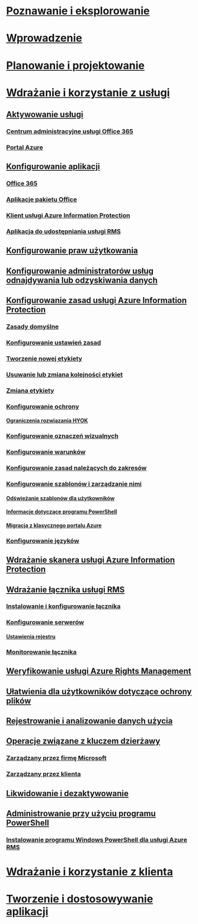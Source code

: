 # [Poznawanie i eksplorowanie](/information-protection/understand-explore/what-is-information-protection)
# [Wprowadzenie](/information-protection/get-started/requirements-azure-rms)
# [Planowanie i projektowanie](/information-protection/plan-design/deployment-roadmap)
# [Wdrażanie i korzystanie z usługi](activate-service.md)
## [Aktywowanie usługi](activate-service.md)
### [Centrum administracyjne usługi Office 365](activate-office365.md)
### [Portal Azure](activate-azure.md)
## [Konfigurowanie aplikacji](configure-applications.md)
### [Office 365](configure-office365.md)
### [Aplikacje pakietu Office](configure-office-apps.md)
### [Klient usługi Azure Information Protection](configure-client.md)
### [Aplikacja do udostępniania usługi RMS](configure-sharing-app.md)
## [Konfigurowanie praw użytkowania](configure-usage-rights.md)
## [Konfigurowanie administratorów usług odnajdywania lub odzyskiwania danych](configure-super-users.md)
## [Konfigurowanie zasad usługi Azure Information Protection](configure-policy.md)
### [Zasady domyślne](configure-policy-default.md)
### [Konfigurowanie ustawień zasad](configure-policy-settings.md)
### [Tworzenie nowej etykiety](configure-policy-new-label.md)
### [Usuwanie lub zmiana kolejności etykiet](configure-policy-delete-reorder.md)
### [Zmiana etykiety](configure-policy-change-label.md)
### [Konfigurowanie ochrony](configure-policy-protection.md)
#### [Ograniczenia rozwiązania HYOK](configure-adrms-restrictions.md)
### [Konfigurowanie oznaczeń wizualnych](configure-policy-markings.md)
### [Konfigurowanie warunków](configure-policy-classification.md)
### [Konfigurowanie zasad należących do zakresów](configure-policy-scope.md)
### [Konfigurowanie szablonów i zarządzanie nimi](configure-policy-templates.md)
#### [Odświeżanie szablonów dla użytkowników](refresh-templates.md)
#### [Informacje dotyczące programu PowerShell](configure-templates-with-powershell.md)
#### [Migracja z klasycznego portalu Azure](migrate-portal.md)
### [Konfigurowanie języków](configure-policy-languages.md)
## [Wdrażanie skanera usługi Azure Information Protection](deploy-aip-scanner.md)
## [Wdrażanie łącznika usługi RMS](deploy-rms-connector.md)
### [Instalowanie i konfigurowanie łącznika](install-configure-rms-connector.md)
### [Konfigurowanie serwerów](configure-servers-rms-connector.md)
#### [Ustawienia rejestru](rms-connector-registry-settings.md)
### [Monitorowanie łącznika](monitor-rms-connector.md)
## [Weryfikowanie usługi Azure Rights Management](verify.md)
## [Ułatwienia dla użytkowników dotyczące ochrony plików](help-users.md)
## [Rejestrowanie i analizowanie danych użycia](log-analyze-usage.md)
## [Operacje związane z kluczem dzierżawy](operations-tenant-key.md)
### [Zarządzany przez firmę Microsoft](operations-microsoft-managed-tenant-key.md)
### [Zarządzany przez klienta](operations-customer-managed-tenant-key.md)
## [Likwidowanie i dezaktywowanie](decommission-deactivate.md)
## [Administrowanie przy użyciu programu PowerShell](administer-powershell.md)
### [Instalowanie programu Windows PowerShell dla usługi Azure RMS](install-powershell.md)
# [Wdrażanie i korzystanie z klienta](/information-protection/rms-client/use-client)
# [Tworzenie i dostosowywanie aplikacji](/information-protection/develop/developers-guide)

